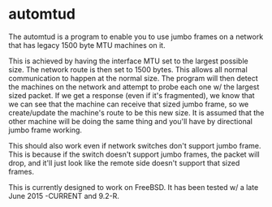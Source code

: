 automtud
========

The automtud is a program to enable you to use jumbo frames on a network
that has legacy 1500 byte MTU machines on it.

This is achieved by having the interface MTU set to the largest possible
size.  The network route is then set to 1500 bytes.  This allows all
normal communication to happen at the normal size.  The program will then
detect the machines on the network and attempt to probe each one w/ the
largest sized packet.  If we get a response (even if it's fragmented), we
know that we can see that the machine can receive that sized jumbo frame,
so we create/update the machine's route to be this new size.  It is assumed
that the other machine will be doing the same thing and you'll have by
directional jumbo frame working.

This should also work even if network switches don't support jumbo frame.
This is because if the switch doesn't support jumbo frames, the packet
will drop, and it'll just look like the remote side doesn't support that
sized frames.

This is currently designed to work on FreeBSD.  It has been tested w/
a late June 2015 -CURRENT and 9.2-R.
